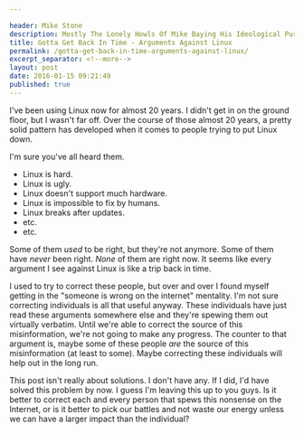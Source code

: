 ```yaml
---

header: Mike Stone
description: Mostly The Lonely Howls Of Mike Baying His Ideological Purity At The Moon
title: Gotta Get Back In Time - Arguments Against Linux
permalink: /gotta-get-back-in-time-arguments-against-linux/
excerpt_separator: <!--more-->
layout: post
date: 2016-01-15 09:21:49
published: true
---
```



I've been using Linux now for almost 20 years. I didn't get in on the ground floor, but I wasn't far off. Over the course of those almost 20 years, a pretty solid pattern has developed when it comes to people trying to put Linux down.

I'm sure you've all heard them.

- Linux is hard.
- Linux is ugly.
- Linux doesn't support much hardware.
- Linux is impossible to fix by humans.
- Linux breaks after updates.
- etc.
- etc.

Some of them _used_ to be right, but they're not anymore. Some of them have _never_ been right. _None_ of them are right now. It seems like every argument I see against Linux is like a trip back in time.

I used to try to correct these people, but over and over I found myself getting in the "someone is wrong on the internet" mentality. I'm not sure correcting individuals is all that useful anyway. These individuals have just read these arguments somewhere else and they're spewing them out virtually verbatim. Until we're able to correct the source of this misinformation, we're not going to make any progress. The counter to that argument is, maybe some of these people _are_ the source of this misinformation (at least to some). Maybe correcting these individuals will help out in the long run.

This post isn't really about solutions. I don't have any. If I did, I'd have solved this problem by now. I guess I'm leaving this up to you guys. Is it better to correct each and every person that spews this nonsense on the Internet, or is it better to pick our battles and not waste our energy unless we can have a larger impact than the individual?

